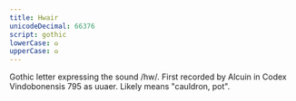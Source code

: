 ```yaml
---
title: Hwair
unicodeDecimal: 66376
script: gothic
lowerCase: 𐍈
upperCase: 𐍈
---
```


Gothic letter expressing the sound /hw/. First recorded by Alcuin in Codex Vindobonensis 795 as uuaer. Likely means "cauldron, pot". 
